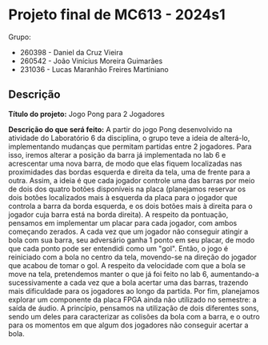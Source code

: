# Projeto final de MC613 - 2024s1

Grupo:

- 260398 - Daniel da Cruz Vieira
- 260542 - João Vinícius Moreira Guimarães
- 231036 - Lucas Maranhão Freires Martiniano

## Descrição

**Título do projeto:** Jogo Pong para 2 Jogadores

**Descrição do que será feito:** A partir do jogo Pong desenvolvido na atividade do Laboratório 6 da disciplina, o grupo teve a ideia de alterá-lo, implementando mudanças que permitam partidas entre 2 jogadores. Para isso, iremos alterar a posição da barra já implementada no lab 6 e acrescentar uma nova barra, de modo que elas fiquem localizadas nas proximidades das bordas esquerda e direita da tela, uma de frente para a outra. Assim, a ideia é que cada jogador controle uma das barras por meio de dois dos quatro botões disponíveis na placa (planejamos reservar os dois botões localizados mais à esquerda da placa para o jogador que controla a barra da borda esquerda, e os dois botões mais à direita para o jogador cuja barra está na borda direita). A respeito da pontuação, pensamos em implementar um placar para cada jogador, com ambos começando zerados. A cada vez que um jogador não conseguir atingir a bola com sua barra, seu adversário ganha 1 ponto em seu placar, de modo que cada ponto pode ser entendidi como um "gol". Então, o jogo é reiniciado com a bola no centro da tela, movendo-se na direção do jogador que acabou de tomar o gol. A respeito da velocidade com que a bola se move na tela, pretendemos manter o que já foi feito no lab 6, aumentando-a sucessivamente a cada vez que a bola acertar uma das barras, trazendo mais dificuldade para os jogadores ao longo da partida. Por fim, planejamos explorar um componente da placa FPGA ainda não utilizado no semestre: a saída de áudio. A princípio, pensamos na utilização de dois diferentes sons, sendo um deles para caracterizar as colisões da bola com a barra, e o outro para os momentos em que algum dos jogadores não conseguir acertar a bola.



